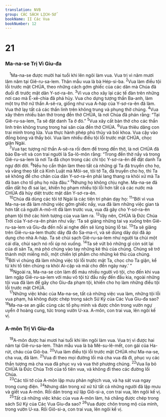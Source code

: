 ```yaml
---
translation: NVB
group: CÁC SÁCH LỊCH-SỬ
bookName: II Các Vua 
bookNumber: 12
---
```


<div class="title"><h1>21</h1><h3>Ma-na-se Trị Vì Giu-đa </h3></div>
<span class="verse 2vua_21_1"> <sup>1</sup>Ma-na-se được mười hai tuổi khi lên ngôi làm vua. Vua trị vì năm mươi lăm năm tại Giê-ru-sa-lem. Thân mẫu vua là bà Hép-si-ba. </span>
<span class="verse 2vua_21_2"><sup>2</sup>Vua làm điều tội lỗi trước mặt CHÚA, theo những cách gớm ghiếc của các dân mà Chúa đã đuổi đi trước mặt dân Y-sơ-ra-ên. </span>
<span class="verse 2vua_21_3"><sup>3</sup>Vì vua cho xây lại các tế đàn trên những nơi cao mà Ê-xê-chia đã phá hủy. Vua cho dựng tượng thần Ba-anh, làm một trụ thờ nữ thần A-sê-ra, giống như vua A-háp của Y-sơ-ra-ên đã làm. Vua thờ lạy tất cả các thần linh trên không trung và phụng thờ chúng. </span>
<span class="verse 2vua_21_4"><sup>4</sup>Vua xây thêm nhiều bàn thờ trong đền thờ CHÚA, là nơi Chúa đã phán rằng: “Tại Giê-ru-sa-lem, Ta sẽ đặt danh Ta ở đó.” </span>
<span class="verse 2vua_21_5"><sup>5</sup>Vua xây cất bàn thờ cho các thần linh trên không trung trong hai sân của đền thờ CHÚA. </span>
<span class="verse 2vua_21_6"><sup>6</sup>Vua thiêu dâng con trai mình trong lửa. Vua thực hành phép phù thủy và bói khoa. Vua cậy vào đồng bóng và thầy bói. Vua làm nhiều điều tội lỗi trước mặt CHÚA, chọc giận Ngài. <br/></span>
<span class="verse 2vua_21_7"> <sup>7</sup>Vua tạc tượng nữ thần A-sê-ra rồi đem để trong đền thờ, là nơi CHÚA đã bảo Đa-vít và con trai người là Sa-lô-môn rằng: “Trong đền thờ nầy và trong Giê-ru-sa-lem là nơi Ta đã chọn trong các chi tộc Y-sơ-ra-ên để đặt danh Ta ngự đời đời. </span>
<span class="verse 2vua_21_8"><sup>8</sup>Nếu họ cẩn thận làm theo tất cả những gì Ta đã truyền cho họ, và vâng theo tất cả Kinh Luật mà Môi-se, tôi tớ Ta, đã truyền cho họ, thì Ta sẽ không để cho chân của dân Y-sơ-ra-ên phải lang thang ra khỏi xứ mà Ta đã ban cho tổ phụ họ nữa đâu.” </span>
<span class="verse 2vua_21_9"><sup>9</sup>Nhưng họ không chịu nghe. Ma-na-se đã dẫn dắt họ đi sai lạc, khiến họ phạm nhiều tội lỗi hơn tất cả các nước mà CHÚA đã hủy diệt trước mặt dân Y-sơ-ra-ên. <br/></span>
<span class="verse 2vua_21_10"> <sup>10</sup>Chúa đã dùng các tôi tớ Ngài là các tiên tri phán dạy họ: </span>
<span class="verse 2vua_21_11"><sup>11</sup>“Bởi vì vua Ma-na-se đã làm những việc gớm ghiếc nầy, vua đã làm những việc gian tà hơn tất cả người A-mô-rít đã làm trước vua, vua đã gây cho Y-sơ-ra-ên phạm tội thờ các hình tượng của vua làm ra. </span>
<span class="verse 2vua_21_12"><sup>12</sup>Vậy nên, CHÚA là Đức Chúa Trời của Y-sơ-ra-ên phán như vầy: ‘Ta sẽ giáng những tai vạ xuống trên Giê-ru-sa-lem và Giu-đa đến nỗi ai nghe đến sẽ lùng bùng lỗ tai. </span>
<span class="verse 2vua_21_13"><sup>13</sup>Ta sẽ giăng trên Giê-ru-sa-lem thước dây đã đo Sa-ma-ri, và sẽ dùng dây dọi đã áp dụng cho nhà A-háp. Ta sẽ chùi sạch Giê-ru-sa-lem như người ta chùi một cái dĩa, chùi sạch nó rồi úp nó xuống. </span>
<span class="verse 2vua_21_14"><sup>14</sup>Ta sẽ vứt bỏ những gì còn sót lại của di sản Ta, mà phó chúng vào tay những kẻ thù của chúng. Chúng sẽ trở thành một miếng mồi, một chiến lợi phẩm cho những kẻ thù của chúng. </span>
<span class="verse 2vua_21_15"><sup>15</sup>Bởi vì chúng đã làm những việc tội lỗi trước mặt Ta, chọc cho Ta giận, kể từ khi tổ tiên chúng ra khỏi Ai-cập và mãi cho đến ngày nay.’ ” <br/></span>
<span class="verse 2vua_21_16"> <sup>16</sup>Ngoài ra, Ma-na-se còn làm đổ máu nhiều người vô tội, cho đến khi vua làm ngập Giê-ru-sa-lem với máu vô tội từ đầu nầy đến đầu kia, ngoài những tội vua đã làm để gây cho Giu-đa phạm tội, khiến cho họ làm những điều tội lỗi trước mặt CHÚA. <br/></span>
<span class="verse 2vua_21_17"> <sup>17</sup>Những việc khác của Ma-na-se, tất cả những việc vua làm, những tội lỗi vua phạm, há không được chép trong sách Sử Ký của Các Vua Giu-đa sao? </span>
<span class="verse 2vua_21_18"><sup>18</sup>Ma-na-se an giấc cùng các tổ phụ mình và được chôn trong vườn ngự uyển ở hoàng cung, tức trong vườn U-xa. A-môn, con trai vua, lên ngôi kế vị. <br/></span>
<div class="title"><h3>A-môn Trị Vì Giu-đa </h3></div>
<span class="verse 2vua_21_19"> <sup>19</sup>A-môn được hai mươi hai tuổi khi lên ngôi làm vua. Vua trị vì được hai năm tại Giê-ru-sa-lem. Thân mẫu vua là bà Mê-su-lê-mết, con gái của Ha-rút, cháu của Giô-ba. </span>
<span class="verse 2vua_21_20"><sup>20</sup>Vua làm điều tội lỗi trước mặt CHÚA như Ma-na-se, cha vua, đã làm. </span>
<span class="verse 2vua_21_21"><sup>21</sup>Vua đi theo mọi đường lối mà cha vua đã đi, phục vụ các thần tượng mà cha vua đã phục vụ và vua thờ phượng chúng. </span>
<span class="verse 2vua_21_22"><sup>22</sup>Vua lìa bỏ CHÚA là Đức Chúa Trời của tổ tiên vua, và không đi theo các đường lối Chúa. <br/></span>
<span class="verse 2vua_21_23"> <sup>23</sup>Các tôi tớ của A-môn lập mưu phản nghịch vua, và hạ sát vua ngay trong cung điện. </span>
<span class="verse 2vua_21_24"><sup>24</sup>Nhưng dân trong xứ xử tử tất cả những người đã lập mưu và giết vua A-môn. Rồi dân trong xứ lập Giô-si-a, con trai vua, lên ngôi kế vị. <br/></span>
<span class="verse 2vua_21_25"> <sup>25</sup>Tất cả những việc khác của vua A-môn làm, há chẳng được chép trong sách Sử Ký của Các Vua Giu-đa sao? </span>
<span class="verse 2vua_21_26"><sup>26</sup>Vua được chôn trong mộ của mình, trong vườn U-xa. Rồi Giô-si-a, con trai vua, lên ngôi kế vị. <br/></span>
